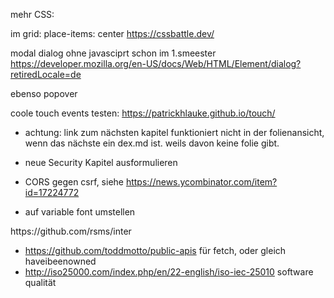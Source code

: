 
mehr CSS:

im grid: place-items: center
https://cssbattle.dev/


modal dialog ohne javasciprt schon im 1.smeester
https://developer.mozilla.org/en-US/docs/Web/HTML/Element/dialog?retiredLocale=de

ebenso popover

coole touch events testen: https://patrickhlauke.github.io/touch/





* achtung: link zum nächsten kapitel funktioniert nicht in der folienansicht, wenn das nächste ein dex.md ist. weils davon keine folie gibt.

* neue Security Kapitel ausformulieren
* CORS gegen csrf, siehe https://news.ycombinator.com/item?id=17224772
* auf variable font umstellen
<link href="https://fonts.googleapis.com/css?family=Spectral" rel="stylesheet">
https://github.com/rsms/inter


* https://github.com/toddmotto/public-apis für fetch, oder gleich haveibeenowned
* http://iso25000.com/index.php/en/22-english/iso-iec-25010  software qualität
